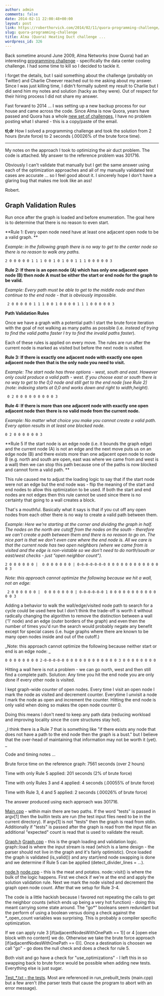 ```yaml
---
author: admin
comments: false
date: 2014-02-11 22:00:48+00:00
layout: post
link: https://roberthorvick.com/2014/02/11/quora-programming-challenge/
slug: quora-programming-challenge
title: Alma (Quora) Heating Duct challenge ...
wordpress_id: 326
---
```


Back sometime around June 2009, Alma Networks (now Quora) had an interesting [programming challenge](https://web.archive.org/web/20090627214413/http://www.alma-networks.com/challenges/) - specifically the data center cooling challenge.  I had some time to kill so I decided to tackle it.

I forget the details, but I said something about the challenge (probably on Twitter) and Charlie Cheever reached out to me asking about my answer.  Since I was just killing time, I didn't formally submit my result to Charlie but I did send him my notes and solution (hacky as they were).  Out of respect for their hiring process I did not share my answer.

Fast forward to 2014 ... I was setting up a new backup process for our house and came across the code.  Since Alma is now Quora, years have passed and Quora has a whole [new set of challenges](https://www.quora.com/about/challenges), I have no problem posting what I shared - this is a copy/paste of the email.

**tl;dr** How I solved a programming challenge and took the solution from 2 hours (brute force) to 2 seconds (.00026% of the brute force time).

  



* * *


  


My notes on the approach I took to optimizing the air duct problem.  The code is attached.  My answer to the reference problem was 301716.

Obviously I can't validate that manually but I get the same answer using each of the optimization approaches and all of my manually validated test cases are accurate ... so I feel good about it.
I sincerely hope I don't have a glaring bug that makes me look like an ass!

Robert.



## Graph Validation Rules



Run once after the graph is loaded and before enumeration.  The goal here is to determine that there is no reason to even start. 

**Rule 1: Every open node need have at least one adjacent open node to be a valid graph. **

_Example: in the following graph there is no way to get to the center node so there is no reason to walk any paths._
 
`
2 0 0 0 0
0 1 1 1 0
0 1 0 1 0
0 1 1 1 0
0 0 0 0 3
`

**Rule 2: If there is an open node (A) which has only one adjacent open node (B) then node A must be either the start or end node for the graph to be valid.**

_Example: Every path must be able to get to the middle node and then continue to the end node - that is obviously impossible._

` 
2 0 0 0 0
0 1 1 1 0
0 1 0 0 0
0 1 1 1 0
0 0 0 0 3
`

**Path Validation Rules**
 
Once we have a graph with a potential path I start the brute force iteration with the goal of not walking as many paths as possible (i.e. _instead of trying to find the valid paths faster I try to find the invalid paths faster_).
 
Each of these rules is applied on every move.  The rules are run after the current node is marked as visited but before the next node is visited.
 
**Rule 3: If there is exactly one adjacent node with exactly one open adjacent node then that is the only node you need to visit.**

_Example: The start node has three options - west, south and east.  However only could produce a valid path - west.  If you choose east or south there is no way to get to the 0,0 node and still get to the end node [see Rule 2] (note: indexing starts at 0,0 and works down and right to width,height)._

` 
0 2 0 0
0 0 0 0
0 0 0 3
` 

**Rule 4: If there is more than one adjacent node with exactly one open adjacent node then there is no valid mode from the current node.**

_Example: No matter what choice you make you cannot create a valid path.  Every option results in at least one blocked node._
 
`
0 2 0
0 0 0
0 0 3
` 
 
**Rule 5 If the start node is an edge node (i.e. it bounds the graph edge) and the current node (A) is not an edge and the next move puts us on an edge node (B) and there exists more than one adjacent open node to node B (e.g. north and south are open, east was where we came from and west is a wall) then we can stop this path because one of the paths is now blocked and cannot form a valid path.
**

This rule caused me to adjust the loading logic to say that if the start node were not an edge but the end node was - flip the meaning of the start and end nodes to allow this optimization to be used.  If both the start and end nodes are not edges then this rule cannot be used since there is no certainty that going to a wall creates a block.
 
That's a mouthful.  Basically what it says is that if you cut off any open nodes from each other there is no way to create a valid path between them.
 
_Example: Here we're starting at the corner and dividing the graph in half.  The nodes on the north are cutoff from the nodes on the south - therefore we can't create a path between them and there is no reason to go on.  The nice part is that we don't even care where the end node is.  All we care is that the current node has two open neighbors (where we came from is visited and the edge is non-vistable so we don't need to do north/south or east/west checks - just "open neighbor count")._
 
`
2 0 0 0 0 0 0
| 
0 0 0 0 0 0 0
|
0-0-0-0-0-0-0
0 0 0 0 0 0 0
0 0 0 0 0 0 3
`
 
_Note: this approach cannot optimize the following because we hit a wall, not an edge:_

` 
2 0 0 0 0 0 0
| 
0 0 0 0 0 0 0
|
0-0-0-0-0-0 1
0 0 0 0 0 0 0
0 0 0 0 0 0 3
` 

Adding a behavior to walk the wall/edge/visited node path to search for a cycle could be used here but I don't think the trade-off is worth it without radically changing the algorithm to remove the distinction between a wall ('1' node) and an edge (outer borders of the graph) and even then the number of times you'd run the search would probably negate any benefit except for special cases (i.e. huge graphs where there are known to be many open nodes inside and out of the cutoff.)
 
_Note: this approach cannot optimize the following because neither start or end is an edge node:
_
 
`
0 0 0 0 0 0 0
0 2-0-0-0-0-0
0 0 0 0 0 0 0
0 0 0 0 0 3 0
0 0 0 0 0 0 0
`
 
Hitting a wall here is not a problem - we can go north, west and then still find a complete path. 
Solution:  Any time you hit the end node you are only done if every other node is visited.

I kept graph-wide counter of open nodes.  Every time I visit an open node I mark the node as visited and decrement counter.  Everytime I unvisit a node I mark the node as open and increment the counter.  Hitting the end node is only valid when doing so makes the open node counter 0.

Doing this means I don't need to keep any path data (reducing workload and improving locality since the core structures stay hot).
 
_I think there is a Rule 7 that is something like "if there exists any node that does not have a path to the end node then the graph is a bust." but I believe that the over-head of maintaining that information may not be worth it (yet). _
  
Code and timing notes ... 

Brute force time on the reference graph: 7561 seconds (over 2 hours)
 
Time with only Rule 5 applied: 201 seconds   (2% of brute force)
 
Time with only Rules 3 and 4 applied: 4 seconds (.00055% of brute force)
 
Time with Rule 3, 4 and 5 applied:  2 seconds (.00026% of brute force)
 
The answer produced using each approach was 301716.
 
[Main.cpp](https://github.com/bubbafat/alma/blob/master/main.cpp) - within main there are two paths.  If the word "tests" is passed in argv[1] then the builtin tests are run (the test input files need to be in the current directory).  If argv[1] is not "tests" then the graph is read from stdin.  Additionally if "tests" is passed after the graph is read from the input file an additional "expected" count is read that is used to validate the result.
 
[Graph.h](https://github.com/bubbafat/alma/blob/master/graph.h) [Graph.cpp](https://github.com/bubbafat/alma/blob/master/graph.cpp) - this is the graph loading and validation logic.  graph::load is where the input stream is read (which is a lame design - the parser should not live in the graph and it's fairly optimistic).  Once loaded the graph is validated (is_valid()) and any start/end node swapping is done and we determine if Rule 5 can be applied (detect_divider_lines = ...).
 
[node.h](https://github.com/bubbafat/alma/blob/master/node.h) [node.cpp](https://github.com/bubbafat/alma/blob/master/node.cpp) - this is the meat and potatos.  node::visit() is where the bulk of the logic happens.  First we check if we're at the end and apply the solution validation rule.  Next we mark the node visited and decrement the graph open node count.  After that we setup for Rule 3-4. 
 
The code is a little hackish because I favored not repeating the calls to get the neighbor counts (which ends up being a very hot function) - doing this meant carrying some state around.  The "go*" booleans seem redundant but the perform of using a boolean versus doing a check against the *_open_count variables was surprising.  This is probably a compiler specific optimization.
 
If we can apply rule 3 [if(adjacentNodesWithOnePath == 1)] or 4 [open else block with no content] we do.  Otherwise we take the brute force approach [if(adjacentNodesWithOnePath == 0)].  Once a destination is choosen we call "go" - go does the null check and does a check for rule 5.
 
Both visit and go have a check for "use_optimizations" - I left this in so swapping back to brute force would be possible when adding new tests.  Everything else is just sugar.

[Test_*.txt - the tests](https://github.com/bubbafat/alma/tree/master/tests).  Most are referenced in run_prebuilt_tests (main.cpp) but a few aren't (the parser tests that cause the program to abort with an error message).

